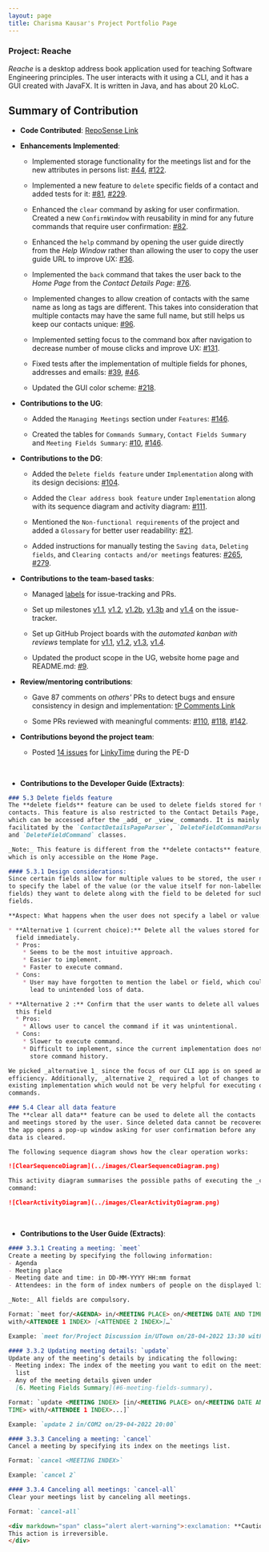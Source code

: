 ```yaml
---
layout: page
title: Charisma Kausar's Project Portfolio Page
---
```


### Project: Reache

_Reache_ is a desktop address book application used for teaching Software Engineering principles. The user interacts
with it using a CLI, and it has a GUI created with JavaFX. It is written in Java, and has about 20 kLoC.

## Summary of Contribution

* **Code Contributed**: [RepoSense Link](https://nus-cs2103-ay2122s2.github.io/tp-dashboard/?search=ckcherry23&breakdown=true&sort=groupTitle&sortWithin=title&since=2022-02-18&timeframe=commit&mergegroup=&groupSelect=groupByRepos&checkedFileTypes=docs~functional-code~test-code~other)


* **Enhancements Implemented**:
  * Implemented storage functionality for the meetings list and for the new attributes in persons list:
    [#44](https://github.com/AY2122S2-CS2103T-W12-4/tp/pull/44),
    [#122](https://github.com/AY2122S2-CS2103T-W12-4/tp/pull/122).

  * Implemented a new feature to `delete` specific fields of a contact and added tests for it:
    [#81](https://github.com/AY2122S2-CS2103T-W12-4/tp/pull/81),
    [#229](https://github.com/AY2122S2-CS2103T-W12-4/tp/pull/229).

  * Enhanced the `clear` command by asking for user confirmation. Created a new `ConfirmWindow` with reusability in 
    mind for any future commands that require user confirmation:
    [#82](https://github.com/AY2122S2-CS2103T-W12-4/tp/pull/82).

  * Enhanced the `help` command by opening the user guide directly from the _Help Window_ rather than allowing the user 
    to copy the user guide URL to improve UX:
    [#36](https://github.com/AY2122S2-CS2103T-W12-4/tp/pull/36).

  * Implemented the `back` command that takes the user back to the _Home Page_ from the _Contact Details Page_:
    [#76](https://github.com/AY2122S2-CS2103T-W12-4/tp/pull/76).
  
  * Implemented changes to allow creation of contacts with the same name as long as tags are different. This takes into 
    consideration that multiple contacts may have the same full name, but still helps us keep our contacts unique:
    [#96](https://github.com/AY2122S2-CS2103T-W12-4/tp/pull/96).
  
  * Implemented setting focus to the command box after navigation to decrease number of mouse clicks and improve UX:
    [#131](https://github.com/AY2122S2-CS2103T-W12-4/tp/pull/131).
  
  * Fixed tests after the implementation of multiple fields for phones, addresses and emails: 
    [#39](https://github.com/AY2122S2-CS2103T-W12-4/tp/pull/39),
    [#46](https://github.com/AY2122S2-CS2103T-W12-4/tp/pull/46).
  
  * Updated the GUI color scheme: 
    [#218](https://github.com/AY2122S2-CS2103T-W12-4/tp/pull/218).


* **Contributions to the UG**: 
  * Added the `Managing Meetings` section under `Features`: 
    [#146](https://github.com/AY2122S2-CS2103T-W12-4/tp/pull/146).
  
  * Created the tables for `Commands Summary`, `Contact Fields Summary` and `Meeting Fields Summary`:
    [#10](https://github.com/AY2122S2-CS2103T-W12-4/tp/pull/10),
    [#146](https://github.com/AY2122S2-CS2103T-W12-4/tp/pull/146).


* **Contributions to the DG**: 
  * Added the `Delete fields feature` under `Implementation` along with its design decisions:
    [#104](https://github.com/AY2122S2-CS2103T-W12-4/tp/pull/104).
  
  * Added the `Clear address book feature` under `Implementation` along with its sequence diagram and activity diagram:
    [#111](https://github.com/AY2122S2-CS2103T-W12-4/tp/pull/111).
  
  * Mentioned the `Non-functional requirements` of the project and added a `Glossary` for better user readability:
    [#21](https://github.com/AY2122S2-CS2103T-W12-4/tp/pull/21).

  * Added instructions for manually testing the `Saving data`, `Deleting fields`, and 
    `Clearing contacts and/or meetings` features: 
    [#265](https://github.com/AY2122S2-CS2103T-W12-4/tp/pull/265),
    [#279](https://github.com/AY2122S2-CS2103T-W12-4/tp/pull/279).


* **Contributions to the team-based tasks**:
  * Managed [labels](https://github.com/AY2122S2-CS2103T-W12-4/tp/labels) for issue-tracking and PRs.
  
  * Set up milestones [v1.1](https://github.com/AY2122S2-CS2103T-W12-4/tp/milestone/1), 
    [v1.2](https://github.com/AY2122S2-CS2103T-W12-4/tp/milestone/2), 
    [v1.2b](https://github.com/AY2122S2-CS2103T-W12-4/tp/milestone/3), 
    [v1.3b](https://github.com/AY2122S2-CS2103T-W12-4/tp/milestone/5) and 
    [v1.4](https://github.com/AY2122S2-CS2103T-W12-4/tp/milestone/6) on the issue-tracker.
  
  * Set up GitHub Project boards with the _automated kanban with reviews_ template for 
    [v1.1](https://github.com/AY2122S2-CS2103T-W12-4/tp/projects/1),
    [v1.2](https://github.com/AY2122S2-CS2103T-W12-4/tp/projects/3),
    [v1.3](https://github.com/AY2122S2-CS2103T-W12-4/tp/projects/4),
    [v1.4](https://github.com/AY2122S2-CS2103T-W12-4/tp/projects/6).
  
  * Updated the product scope in the UG, website home page and README.md:
    [#9](https://github.com/AY2122S2-CS2103T-W12-4/tp/pull/9).


* **Review/mentoring contributions**: 
  * Gave 87 comments on _others'_ PRs to detect bugs and ensure consistency in design and implementation: 
    [tP Comments Link](https://nus-cs2103-ay2122s2.github.io/dashboards/contents/tp-comments.html#11-char-usar-ckcherry23-87-comments)
  
  * Some PRs reviewed with meaningful comments:
    [#110](https://github.com/AY2122S2-CS2103T-W12-4/tp/pull/110),
    [#118](https://github.com/AY2122S2-CS2103T-W12-4/tp/pull/118),
    [#142](https://github.com/AY2122S2-CS2103T-W12-4/tp/pull/142).


* **Contributions beyond the project team**: 
  * Posted [14 issues](https://github.com/ckcherry23/ped/issues) 
    for [LinkyTime](https://github.com/AY2122S2-CS2103T-T13-3/tp) during the PE-D

<br>
<div style="page-break-after: always;"></div>

* **Contributions to the Developer Guide (Extracts)**:

```markdown
### 5.3 Delete fields feature
The **delete fields** feature can be used to delete fields stored for the
contacts. This feature is also restricted to the Contact Details Page,
which can be accessed after the _add_ or _view_ commands. It is mainly
facilitated by the `ContactDetailsPageParser`, `DeleteFieldCommandParser`
and `DeleteFieldCommand` classes.

_Note:_ This feature is different from the **delete contacts** feature,
which is only accessible on the Home Page.

#### 5.3.1 Design considerations:
Since certain fields allow for multiple values to be stored, the user needs
to specify the label of the value (or the value itself for non-labelled
fields) they want to delete along with the field to be deleted for such
fields.

**Aspect: What happens when the user does not specify a label or value:**

* **Alternative 1 (current choice):** Delete all the values stored for this
  field immediately.
  * Pros:
    * Seems to be the most intuitive approach.
    * Easier to implement.
    * Faster to execute command.
  * Cons:
    * User may have forgotten to mention the label or field, which could
      lead to unintended loss of data.

* **Alternative 2 :** Confirm that the user wants to delete all values for
  this field
  * Pros:
    * Allows user to cancel the command if it was unintentional.
  * Cons:
    * Slower to execute command.
    * Difficult to implement, since the current implementation does not
      store command history.

We picked _alternative 1_ since the focus of our CLI app is on speed and
efficiency. Additionally, _alternative 2_ required a lot of changes to the
existing implementation which would not be very helpful for executing other
commands.
```

<div style="page-break-after: always;"></div>

```markdown
### 5.4 Clear all data feature
The **clear all data** feature can be used to delete all the contacts
and meetings stored by the user. Since deleted data cannot be recovered,
the app opens a pop-up window asking for user confirmation before any
data is cleared.

The following sequence diagram shows how the clear operation works:

![ClearSequenceDiagram](../images/ClearSequenceDiagram.png)

This activity diagram summarises the possible paths of executing the _clear_
command:

![ClearActivityDiagram](../images/ClearActivityDiagram.png)
```

<br>
<div style="page-break-after: always;"></div>

* **Contributions to the User Guide (Extracts)**: 

```markdown
#### 3.3.1 Creating a meeting: `meet`
Create a meeting by specifying the following information:
- Agenda
- Meeting place
- Meeting date and time: in DD-MM-YYYY HH:mm format
- Attendees: in the form of index numbers of people on the displayed list

_Note:_ All fields are compulsory.

Format: `meet for/<AGENDA> in/<MEETING PLACE> on/<MEETING DATE AND TIME> 
with/<ATTENDEE 1 INDEX> [<ATTENDEE 2 INDEX>]…`

Example: `meet for/Project Discussion in/UTown on/28-04-2022 13:30 with/1 3 4`
```

```markdown
#### 3.3.2 Updating meeting details: `update`
Update any of the meeting’s details by indicating the following:
- Meeting index: The index of the meeting you want to edit on the meetings 
  list
- Any of the meeting details given under 
  [6. Meeting Fields Summary](#6-meeting-fields-summary).

Format: `update <MEETING INDEX> [in/<MEETING PLACE> on/<MEETING DATE AND 
TIME> with/<ATTENDEE 1 INDEX>...]`

Example: `update 2 in/COM2 on/29-04-2022 20:00`
```

```markdown
#### 3.3.3 Canceling a meeting: `cancel`
Cancel a meeting by specifying its index on the meetings list.

Format: `cancel <MEETING INDEX>`

Example: `cancel 2`
```

```markdown
#### 3.3.4 Canceling all meetings: `cancel-all`
Clear your meetings list by canceling all meetings.

Format: `cancel-all`

<div markdown="span" class="alert alert-warning">:exclamation: **Caution:**
This action is irreversible.
</div>
``` 
